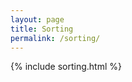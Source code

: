 ```yaml
---
layout: page
title: Sorting
permalink: /sorting/
---
```



{% include sorting.html %}

<script>
    
</script>